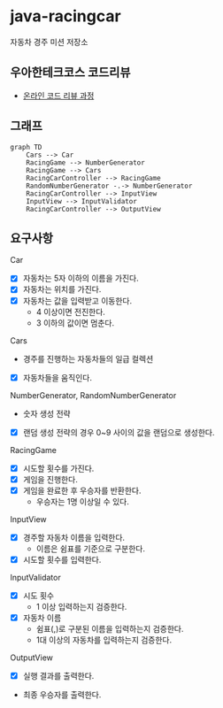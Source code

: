 # java-racingcar

자동차 경주 미션 저장소

## 우아한테크코스 코드리뷰

- [온라인 코드 리뷰 과정](https://github.com/woowacourse/woowacourse-docs/blob/master/maincourse/README.md)

## 그래프

```mermaid
graph TD
    Cars --> Car
    RacingGame --> NumberGenerator
    RacingGame --> Cars
    RacingCarController --> RacingGame
    RandomNumberGenerator -.-> NumberGenerator
    RacingCarController --> InputView
    InputView --> InputValidator
    RacingCarController --> OutputView
```

## 요구사항

Car

- [x] 자동차는 5자 이하의 이름을 가진다.
- [x] 자동차는 위치를 가진다.
- [x] 자동차는 값을 입력받고 이동한다.
    - 4 이상이면 전진한다.
    - 3 이하의 값이면 멈춘다.

Cars

- 경주를 진행하는 자동차들의 일급 컬렉션
- [x] 자동차들을 움직인다.

NumberGenerator, RandomNumberGenerator

- 숫자 생성 전략
- [x] 랜덤 생성 전략의 경우 0~9 사이의 값을 랜덤으로 생성한다.

RacingGame

- [x] 시도할 횟수를 가진다.
- [x] 게임을 진행한다.
- [x] 게임을 완료한 후 우승자를 반환한다.
    - 우승자는 1명 이상일 수 있다.

InputView

- [x] 경주할 자동차 이름을 입력한다.
    - 이름은 쉼표를 기준으로 구분한다.
- [x] 시도할 횟수를 입력한다.

InputValidator

- [x] 시도 횟수
    - 1 이상 입력하는지 검증한다.
- [x] 자동차 이름
    - 쉼표(,)로 구분된 이름을 입력하는지 검증한다.
    - 1대 이상의 자동차를 입력하는지 검증한다.

OutputView

- [x] 실행 결과를 출력한다.
- 최종 우승자를 출력한다.
